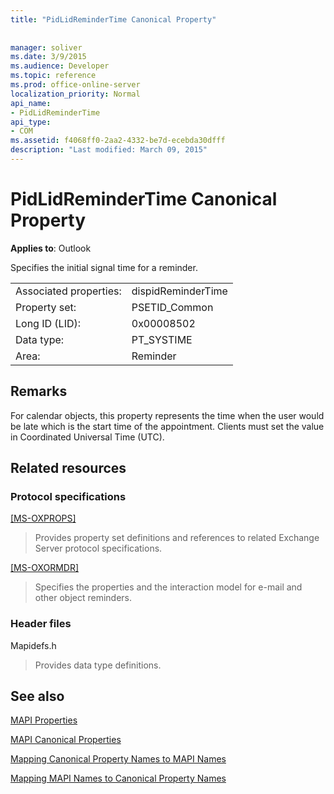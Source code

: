 ```yaml
---
title: "PidLidReminderTime Canonical Property"
 
 
manager: soliver
ms.date: 3/9/2015
ms.audience: Developer
ms.topic: reference
ms.prod: office-online-server
localization_priority: Normal
api_name:
- PidLidReminderTime
api_type:
- COM
ms.assetid: f4068ff0-2aa2-4332-be7d-ecebda30dfff
description: "Last modified: March 09, 2015"
---
```


# PidLidReminderTime Canonical Property

  
  
**Applies to**: Outlook 
  
Specifies the initial signal time for a reminder.
  
|||
|:-----|:-----|
|Associated properties:  <br/> |dispidReminderTime  <br/> |
|Property set:  <br/> |PSETID_Common  <br/> |
|Long ID (LID):  <br/> |0x00008502  <br/> |
|Data type:  <br/> |PT_SYSTIME  <br/> |
|Area:  <br/> |Reminder  <br/> |
   
## Remarks

For calendar objects, this property represents the time when the user would be late which is the start time of the appointment. Clients must set the value in Coordinated Universal Time (UTC).
  
## Related resources

### Protocol specifications

[[MS-OXPROPS]](http://msdn.microsoft.com/library/f6ab1613-aefe-447d-a49c-18217230b148%28Office.15%29.aspx)
  
> Provides property set definitions and references to related Exchange Server protocol specifications.
    
[[MS-OXORMDR]](http://msdn.microsoft.com/library/5454ebcc-e5d1-4da8-a598-d393b101caab%28Office.15%29.aspx)
  
> Specifies the properties and the interaction model for e-mail and other object reminders.
    
### Header files

Mapidefs.h
  
> Provides data type definitions.
    
## See also



[MAPI Properties](mapi-properties.md)
  
[MAPI Canonical Properties](mapi-canonical-properties.md)
  
[Mapping Canonical Property Names to MAPI Names](mapping-canonical-property-names-to-mapi-names.md)
  
[Mapping MAPI Names to Canonical Property Names](mapping-mapi-names-to-canonical-property-names.md)

